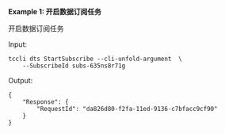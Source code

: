 **Example 1: 开启数据订阅任务**

开启数据订阅任务

Input: 

```
tccli dts StartSubscribe --cli-unfold-argument  \
    --SubscribeId subs-635ns8r71g
```

Output: 
```
{
    "Response": {
        "RequestId": "da826d80-f2fa-11ed-9136-c7bfacc9cf90"
    }
}
```

